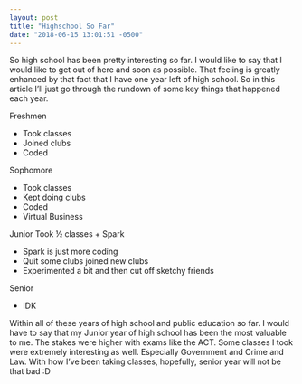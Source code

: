 ```yaml
---
layout: post
title: "Highschool So Far"
date: "2018-06-15 13:01:51 -0500"
---
```


So high school has been pretty interesting so far. I would like to say that I would like to get out of here and soon as possible. That feeling is greatly enhanced by that fact that I have one year left of high school. So in this article I’ll just go through the rundown of some key things that happened each year.

Freshmen
- Took classes
- Joined clubs
- Coded

Sophomore
- Took classes
- Kept doing clubs
- Coded
- Virtual Business

Junior
Took ½ classes + Spark
- Spark is just more coding
- Quit some clubs joined new clubs
- Experimented a bit and then cut off sketchy friends

Senior
- IDK

Within all of these years of high school and public education so far. I would have to say that my Junior year of high school has been the most valuable to me. The stakes were higher with exams like the ACT. Some classes I took were extremely interesting as well. Especially Government and Crime and Law. With how I’ve been taking classes, hopefully, senior year will not be that bad :D
